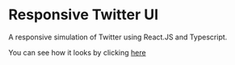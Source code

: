 # Responsive Twitter UI

A responsive simulation of Twitter using React.JS and Typescript.

You can see how it looks by clicking [here](https://magnagotwitterui.netlify.app/)
